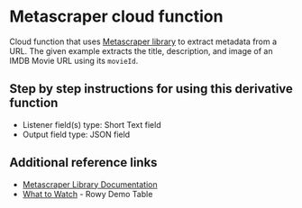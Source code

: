 # Metascraper cloud function

Cloud function that uses [Metascraper library](https://metascraper.js.org/#/) to extract metadata from a URL. The given example extracts the title, description, and image of an IMDB Movie URL using its `movieId`.

## Step by step instructions for using this derivative function

- Listener field(s) type: Short Text field
- Output field type: JSON field

## Additional reference links

- [Metascraper Library Documentation](https://metascraper.js.org/#/)
- [What to Watch](https://demo.rowy.io/table/whatToWatch) - Rowy Demo Table